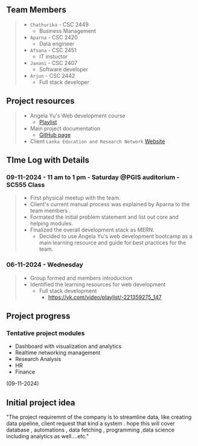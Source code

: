 ## Team Members

> - `Chathurika` -  CSC 2449
> 	- Business Management
> - `Aparna` - CSC 2420
> 	- Data engineer
> - `Afsana` - CSC 2451
> 	- IT instuctor
> - `Janani` - CSC 2407
> 	- Software developer
> - `Arjun` - CSC 2442
> 	- Full stack developer

## Project resources 

>- Angela Yu's Web development course
>	- [Playlist](https://vk.com/video/playlist/-221359275_147)
>- Main project documentation 
>	- [GitHub page](https://github.com/ArjunMohan008/SC-555-Software-Project-Work)
>- Client 
> 	`Lanka Education and Research Network` 
> 	[Website](https://www.ac.lk/)


## TIme Log with Details 

### 09-11-2024 - 11 am to 1 pm - Saturday @PGIS auditorium - SC555 Class 
> - First physical meetup with the team.
> - Client's current manual process was explained by Aparna to the team members .
> - Formated the initial problem statement and list out core and helping modules.
> - Finalized the overall development stack as MERN.
> 	- Decided to use Angela Yu's web development bootcamp as a main learning resource and guide for best practices for the team.

### 06-11-2024 - Wednesday
 
> - Group formed and members introduction 
> - Identified the learning resources for web development
> 	- Full stack development
> 		- https://vk.com/video/playlist/-221359275_147

## Project progress 

### Tentative project modules
- Dashboard with visualization and analytics 
 - Realtime networking management 
 - Research Analysis 
 - HR 
- Finance

(09-11-2024)

## Initial project idea
 "The project requiremnt of the company is to streamline data, like creating data pipeline, client request that kind a system . hope this will cover database , automations , data fetching , programming ,data science including analytics as well....etc."
 
